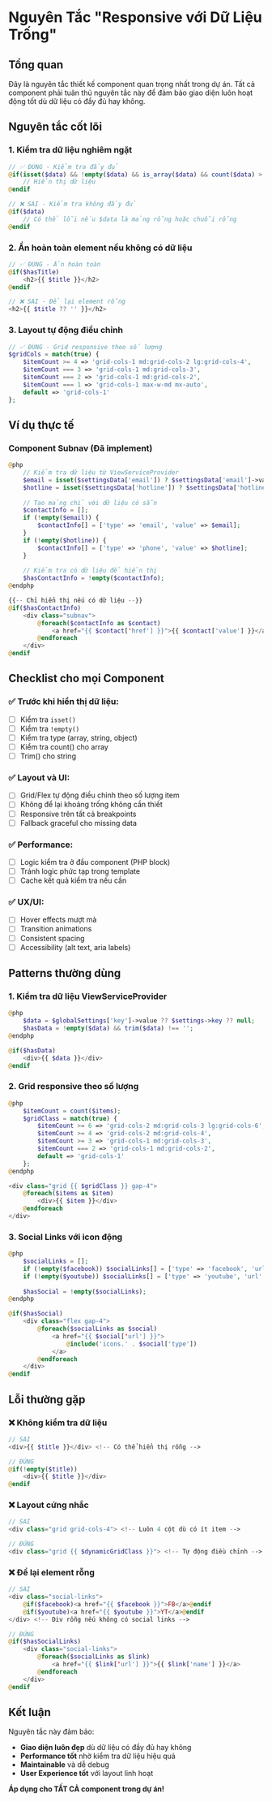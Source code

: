 # Nguyên Tắc "Responsive với Dữ Liệu Trống"

## Tổng quan

Đây là nguyên tắc thiết kế component quan trọng nhất trong dự án. Tất cả component phải tuân thủ nguyên tắc này để đảm bảo giao diện luôn hoạt động tốt dù dữ liệu có đầy đủ hay không.

## Nguyên tắc cốt lõi

### 1. **Kiểm tra dữ liệu nghiêm ngặt**
```php
// ✅ ĐÚNG - Kiểm tra đầy đủ
@if(isset($data) && !empty($data) && is_array($data) && count($data) > 0)
    // Hiển thị dữ liệu
@endif

// ❌ SAI - Kiểm tra không đầy đủ
@if($data)
    // Có thể lỗi nếu $data là mảng rỗng hoặc chuỗi rỗng
@endif
```

### 2. **Ẩn hoàn toàn element nếu không có dữ liệu**
```php
// ✅ ĐÚNG - Ẩn hoàn toàn
@if($hasTitle)
    <h2>{{ $title }}</h2>
@endif

// ❌ SAI - Để lại element rỗng
<h2>{{ $title ?? '' }}</h2>
```

### 3. **Layout tự động điều chỉnh**
```php
// ✅ ĐÚNG - Grid responsive theo số lượng
$gridCols = match(true) {
    $itemCount >= 4 => 'grid-cols-1 md:grid-cols-2 lg:grid-cols-4',
    $itemCount === 3 => 'grid-cols-1 md:grid-cols-3',
    $itemCount === 2 => 'grid-cols-1 md:grid-cols-2',
    $itemCount === 1 => 'grid-cols-1 max-w-md mx-auto',
    default => 'grid-cols-1'
};
```

## Ví dụ thực tế

### Component Subnav (Đã implement)

```php
@php
    // Kiểm tra dữ liệu từ ViewServiceProvider
    $email = isset($settingsData['email']) ? $settingsData['email']->value ?? null : null;
    $hotline = isset($settingsData['hotline']) ? $settingsData['hotline']->value ?? null : null;
    
    // Tạo mảng chỉ với dữ liệu có sẵn
    $contactInfo = [];
    if (!empty($email)) {
        $contactInfo[] = ['type' => 'email', 'value' => $email];
    }
    if (!empty($hotline)) {
        $contactInfo[] = ['type' => 'phone', 'value' => $hotline];
    }
    
    // Kiểm tra có dữ liệu để hiển thị
    $hasContactInfo = !empty($contactInfo);
@endphp

{{-- Chỉ hiển thị nếu có dữ liệu --}}
@if($hasContactInfo)
    <div class="subnav">
        @foreach($contactInfo as $contact)
            <a href="{{ $contact['href'] }}">{{ $contact['value'] }}</a>
        @endforeach
    </div>
@endif
```

## Checklist cho mọi Component

### ✅ **Trước khi hiển thị dữ liệu:**
- [ ] Kiểm tra `isset()`
- [ ] Kiểm tra `!empty()`
- [ ] Kiểm tra type (array, string, object)
- [ ] Kiểm tra count() cho array
- [ ] Trim() cho string

### ✅ **Layout và UI:**
- [ ] Grid/Flex tự động điều chỉnh theo số lượng item
- [ ] Không để lại khoảng trống không cần thiết
- [ ] Responsive trên tất cả breakpoints
- [ ] Fallback graceful cho missing data

### ✅ **Performance:**
- [ ] Logic kiểm tra ở đầu component (PHP block)
- [ ] Tránh logic phức tạp trong template
- [ ] Cache kết quả kiểm tra nếu cần

### ✅ **UX/UI:**
- [ ] Hover effects mượt mà
- [ ] Transition animations
- [ ] Consistent spacing
- [ ] Accessibility (alt text, aria labels)

## Patterns thường dùng

### 1. **Kiểm tra dữ liệu ViewServiceProvider**
```php
@php
    $data = $globalSettings['key']->value ?? $settings->key ?? null;
    $hasData = !empty($data) && trim($data) !== '';
@endphp

@if($hasData)
    <div>{{ $data }}</div>
@endif
```

### 2. **Grid responsive theo số lượng**
```php
@php
    $itemCount = count($items);
    $gridClass = match(true) {
        $itemCount >= 6 => 'grid-cols-2 md:grid-cols-3 lg:grid-cols-6',
        $itemCount >= 4 => 'grid-cols-2 md:grid-cols-4',
        $itemCount >= 3 => 'grid-cols-1 md:grid-cols-3',
        $itemCount === 2 => 'grid-cols-1 md:grid-cols-2',
        default => 'grid-cols-1'
    };
@endphp

<div class="grid {{ $gridClass }} gap-4">
    @foreach($items as $item)
        <div>{{ $item }}</div>
    @endforeach
</div>
```

### 3. **Social Links với icon động**
```php
@php
    $socialLinks = [];
    if (!empty($facebook)) $socialLinks[] = ['type' => 'facebook', 'url' => $facebook];
    if (!empty($youtube)) $socialLinks[] = ['type' => 'youtube', 'url' => $youtube];
    
    $hasSocial = !empty($socialLinks);
@endphp

@if($hasSocial)
    <div class="flex gap-4">
        @foreach($socialLinks as $social)
            <a href="{{ $social['url'] }}">
                @include('icons.' . $social['type'])
            </a>
        @endforeach
    </div>
@endif
```

## Lỗi thường gặp

### ❌ **Không kiểm tra dữ liệu**
```php
// SAI
<div>{{ $title }}</div> <!-- Có thể hiển thị rỗng -->

// ĐÚNG
@if(!empty($title))
    <div>{{ $title }}</div>
@endif
```

### ❌ **Layout cứng nhắc**
```php
// SAI
<div class="grid grid-cols-4"> <!-- Luôn 4 cột dù có ít item -->

// ĐÚNG
<div class="grid {{ $dynamicGridClass }}"> <!-- Tự động điều chỉnh -->
```

### ❌ **Để lại element rỗng**
```php
// SAI
<div class="social-links">
    @if($facebook)<a href="{{ $facebook }}">FB</a>@endif
    @if($youtube)<a href="{{ $youtube }}">YT</a>@endif
</div> <!-- Div rỗng nếu không có social links -->

// ĐÚNG
@if($hasSocialLinks)
    <div class="social-links">
        @foreach($socialLinks as $link)
            <a href="{{ $link['url'] }}">{{ $link['name'] }}</a>
        @endforeach
    </div>
@endif
```

## Kết luận

Nguyên tắc này đảm bảo:
- **Giao diện luôn đẹp** dù dữ liệu có đầy đủ hay không
- **Performance tốt** nhờ kiểm tra dữ liệu hiệu quả
- **Maintainable** và dễ debug
- **User Experience tốt** với layout linh hoạt

**Áp dụng cho TẤT CẢ component trong dự án!**
